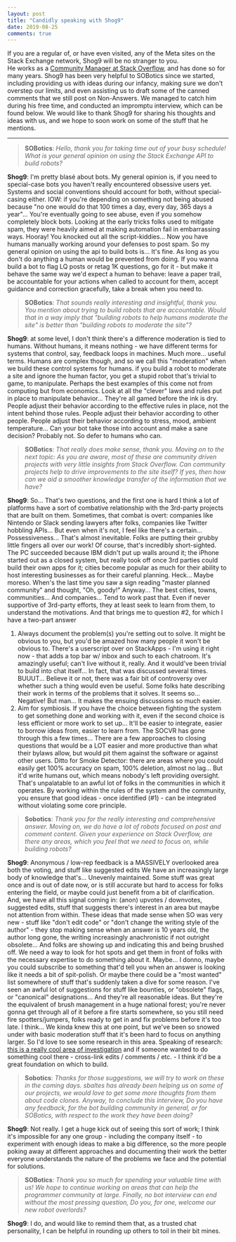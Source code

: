 ```yaml
---
layout: post
title: "Candidly speaking with Shog9"
date: 2019-08-25
comments: true
---
```


If you are a regular of, or have even visited, any of the Meta sites on the Stack Exchange network, Shog9 will be no stranger to you.  
He works as a [Community Manager at Stack Overflow](https://meta.stackexchange.com/q/99338), and has done so for many years.
Shog9 has been very helpful to SOBotics since we started, including providing us with ideas during our infancy, making sure we don't overstep our limits, and even assisting us to draft some of the canned comments that we still post on Non-Answers. 
We managed to catch him during his free time, and conducted an impromptu interview, which can be found below. We would like to thank Shog9 for sharing his thoughts and ideas with us, and we hope to soon work on some of the stuff that he mentions.


-----

> **SOBotics**: *Hello, thank you for taking time out of your busy schedule! What is your general opinion on using the Stack Exchange API to build robots?* 

**Shog9**: I'm pretty blasé about bots. My general opinion is, if you need to special-case bots you haven't really encountered obsessive users yet. Systems and social conventions should account for both, without special-casing either.
IOW: if you're depending on something not being abused because "no one would do that 100 times a day, every day, 365 days a year"... You're eventually going to see abuse, even if you somehow completely block bots.
Looking at the early tricks folks used to mitigate spam, they were heavily aimed at making automation fail in embarrassing ways. Hooray! You knocked out all the script-kiddies... Now you have humans manually working around your defenses to post spam.
So my general opinion on using the api to build bots is... It's fine. As long as you don't do anything a human would be prevented from doing. If you wanna build a bot to flag LQ posts or retag 1K questions, go for it - but make it behave the same way we'd expect a human to behave: leave a paper trail, be accountable for your actions when called to account for them, accept guidance and correction gracefully, take a break when you need to.

> **SOBotics**: *That sounds really interesting and insightful, thank you. You mention about trying to build robots that are accountable. Would that in a way imply that "building robots to help humans moderate the site" is better than "building robots to moderate the site"?*

**Shog9**: at some level, I don't think there's a difference
moderation is tied to humans. Without humans, it means nothing - we have different terms for systems that control, say, feedback loops in machines. Much more... useful terms. Humans are complex though, and so we call this "moderation" when we build these control systems for humans.
if you build a robot to moderate a site and ignore the human factor, you get a stupid robot that's trivial to game, to manipulate.
Perhaps the best examples of this come not from computing but from economics. Look at all the "clever" laws and rules put in place to manipulate behavior... They're all gamed before the ink is dry.
People adjust their behavior according to the effective rules in place, not the intent behind those rules. People adjust their behavior according to other people. People adjust their behavior according to stress, mood, ambient temperature... Can your bot take those into account and make a sane decision? Probably not. So defer to humans who can.

> **SOBotics**: *That really does make sense, thank you. Moving on to the next topic: As you are aware, most of these are community driven projects with very little insights from Stack Overflow. Can community projects help to drive improvements to the site itself? If yes, then how can we aid a smoother knowledge transfer of the information that we have?*

**Shog9**: So... That's two questions, and the first one is hard
I think a lot of platforms have a sort of combative relationship with the 3rd-party projects that are built on them.
Sometimes, that combat is overt: companies like Nintendo or Slack sending lawyers after folks, companies like Twitter hobbling APIs...
But even when it's not, I feel like there's a certain... Possessiveness... That's almost inevitable. Folks are putting their grubby little fingers all over our work!
Of course, that's incredibly short-sighted. The PC succeeded because IBM didn't put up walls around it; the iPhone started out as a closed system, but really took off once 3rd parties could build their own apps for it; cities become popular as much for their ability to host interesting businesses as for their careful planning.
Heck... Maybe moreso. When's the last time you saw a sign reading "master planned community" and thought, "Oh, goody!"
Anyway... The best cities, towns, communities... And companies... Tend to work past that. Even if never supportive of 3rd-party efforts, they at least seek to learn from them, to understand the motivations.
And that brings me to question #2, for which I have a two-part answer
1. Always document the problem(s) you're setting out to solve. It might be obvious to you, but you'd be amazed how many people it won't be obvious to.
There's a userscript over on StackApps - I'm using it right now - that adds a top bar w/ inbox and such to each chatroom. It's amazingly useful; can't live without it, really. And it would've been trivial to build into chat itself... In fact, that was discussed several times.
BUUUT... Believe it or not, there was a fair bit of controversy over whether such a thing would even be useful.
Some folks hate describing their work in terms of the problems that it solves. It seems so... Negative! But man... It makes the ensuing discussions so much easier.
2. Aim for symbiosis. If you have the choice between fighting the system to get something done and working with it, even if the second choice is less efficient or more work to set up... It'll be easier to integrate, easier to borrow ideas from, easier to learn from.
The SOCVR has gone through this a few times... There are a few approaches to closing questions that would be a LOT easier and more productive than what their bylaws allow, but would pit them against the software or against other users.
Ditto for Smoke Detector: there are areas where you could easily get 100% accuracy on spam, 100% deletion, almost no lag... But it'd write humans out, which means nobody's left providing oversight. That's unpalatable to an awful lot of folks in the communities in which it operates.
By working within the rules of the system and the community, you ensure that good ideas - once identified (#1) - can be integrated without violating some core principle.

> **Sobotics**: *Thank you for the really interesting and comprehensive answer. Moving on, we do have a lot of robots focused on post and comment content. Given your experience on Stack Overflow, are there any areas, which you feel that we need to focus on, while building robots?*

**Shog9**: Anonymous / low-rep feedback is a MASSIVELY overlooked area
both the voting, and stuff like suggested edits
We have an increasingly large body of knowledge that's... Unevenly maintained. Some stuff was great once and is out of date now, or is still accurate but hard to access for folks entering the field, or maybe could just benefit from a bit of clarification.
And, we have all this signal coming in: (anon) upvotes / downvotes, suggested edits, stuff that suggests there's interest in an area but maybe not attention from within.
These ideas that made sense when SO was very new - stuff like "don't edit code" or "don't change the writing style of the author" - they stop making sense when an answer is 10 years old, the author long gone, the writing increasingly anachronistic if not outright obsolete... And folks are showing up and indicating this and being brushed off.
We need a way to look for hot spots and get them in front of folks with the necessary expertise to do something about it. Maybe... I donno, maybe you could subscribe to something that'd tell you when an answer is looking like it needs a bit of spit-polish. Or maybe there could be a "most wanted" list somewhere of stuff that's suddenly taken a dive for some reason.
I've seen an awful lot of suggestions for stuff like bounties, or "obsolete" flags, or "canonical" designations... And they're all reasonable ideas. But they're the equivalent of brush management in a huge national forest; you're never gonna get through all of it before a fire starts somewhere, so you still need fire spotters/jumpers, folks ready to get in and fix problems before it's too late.
I think... We kinda knew this at one point, but we've been so snowed under with basic moderation stuff that it's been hard to focus on anything larger. So I'd love to see some research in this area.
Speaking of research: [this is a really cool area of investigation](https://meta.stackoverflow.com/questions/375761/how-to-handle-code-clones-on-stack-overflow) and if someone wanted to do something cool there - cross-link edits / comments / etc. - I think it'd be a great foundation on which to build.

> **Sobotics**: *Thanks for those suggestions, we will try to work on these in the coming days. sbaltes has already been helping us on some of our projects, we would love to get some more thoughts from them about code clones. Anyway, to conclude this interview, Do you have any feedback, for the bot building community in general, or for SOBotics, with respect to the work they have been doing?*

**Shog9**: Not really. I get a huge kick out of seeing this sort of work; I think it's impossible for any one group - including the company itself - to experiment with enough ideas to make a big difference, so the more people poking away at different approaches and documenting their work the better everyone understands the nature of the problems we face and the potential for solutions.

> **SOBotics**: *Thank you so much for spending your valuable time with us! We hope to continue working on areas that can help the programmer community at large. Finally, no bot interview can end without the most pressing question, Do you, for one, welcome our new robot overlords?*

**Shog9**: I do, and would like to remind them that, as a trusted chat personality, I can be helpful in rounding up others to toil in their bit mines.


